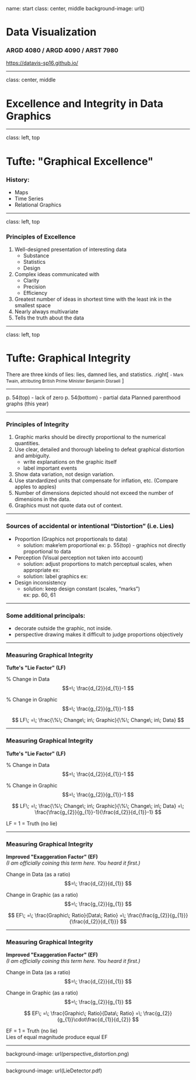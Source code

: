 name: start
class: center, middle
background-image: url()

# Data Visualization
                
### ARGD 4080 / ARGD 4090 / ARST 7980

<https://datavis-sp16.github.io/>

---
class: center, middle

# Excellence and Integrity in Data Graphics


---
class: left, top

# Tufte: "Graphical Excellence"

### History:  

- Maps  
- Time Series  
- Relational Graphics  

---
class: left, top

### Principles of Excellence

1. Well-designed presentation of interesting data
	- Substance
	- Statistics
	- Design
2. Complex ideas communicated with 
	- Clarity
	- Precision
	- Efficiency
3. Greatest number of ideas in shortest time with the least ink in the smallest space
4. Nearly always multivariate
5. Tells the truth about the data

---
class: left, top

# Tufte: Graphical Integrity

<quote>There are three kinds of lies: lies, damned lies, and statistics. </quote>
.right[
<small>- Mark Twain, attributing British Prime Minister Benjamin Disraeli</small>
]

---
p. 54(top) - lack of zero
p. 54(bottom) - partial data
Planned parenthood graphs (this year)


---
### Principles of Integrity

1. Graphic marks should be directly proportional to the numerical quantities.
2. Use clear, detailed and thorough labeling to defeat graphical distortion and ambiguity.
	- write explanations on the graphic itself
	- label important events
3. Show data variation, not design variation.  
4. Use standardized units that compensate for inflation, etc. (Compare apples to apples)
5. Number of dimensions depicted should not exceed the number of dimensions in the data.
6. Graphics must not quote data out of context.

---
### Sources of accidental or intentional “Distortion” (i.e. Lies)

- Proportion (Graphics not proportionals to data)
	- solution: make’em proportional
		ex: p. 55(top) - graphics not directly proportional to data 
- Perception (Visual perception not taken into account)
	- solution: adjust proportions to match perceptual scales, when appropriate
		ex: 
	- solution: label graphics
		ex: 
- Design inconsistency 
	- solution: keep design constant (scales, “marks”)  
		ex: pp. 60, 61

---

### Some additional principals: 
- decorate outside the graphic, not inside.
- perspective drawing makes it difficult to judge proportions objectively

---
### Measuring Graphical Integrity

**Tufte's "Lie Factor" (LF)**

% Change in Data $$=\; \frac{d_{2}}{d_{1}}-1 $$

% Change in Graphic $$=\; \frac{g_{2}}{g_{1}}-1 $$


$$
LF\; =\; \frac{\%\; Change\; in\; Graphic}{\%\; Change\; in\; Data}
$$

---
### Measuring Graphical Integrity

**Tufte's "Lie Factor" (LF)**

% Change in Data $$=\; \frac{d_{2}}{d_{1}}-1 $$

% Change in Graphic $$=\; \frac{g_{2}}{g_{1}}-1 $$


$$
LF\; =\; \frac{\%\; Change\; in\; Graphic}{\%\; Change\; in\; Data} =\; \frac{\frac{g_{2}}{g_{1}}-1}{\frac{d_{2}}{d_{1}}-1}
$$

LF = 1 = Truth (no lie)


---
### Measuring Graphical Integrity

**Improved "Exaggeration Factor" (EF)**  
*(I am officially coining this term here. You heard it first.)*

Change in Data (as a ratio) $$=\; \frac{d_{2}}{d_{1}} $$

Change in Graphic (as a ratio) $$=\; \frac{g_{2}}{g_{1}} $$


$$
EF\; =\; \frac{Graphic\; Ratio}{Data\; Ratio} =\; \frac{\frac{g_{2}}{g_{1}}}{\frac{d_{2}}{d_{1}}}
$$

---
### Measuring Graphical Integrity

**Improved "Exaggeration Factor" (EF)**  
*(I am officially coining this term here. You heard it first.)*

Change in Data (as a ratio) $$=\; \frac{d_{2}}{d_{1}} $$

Change in Graphic (as a ratio) $$=\; \frac{g_{2}}{g_{1}} $$


$$
EF\; =\; \frac{Graphic\; Ratio}{Data\; Ratio} =\;  \frac{g_{2}}{g_{1}}\cdot\frac{d_{1}}{d_{2}}
$$

EF = 1 = Truth (no lie)  
Lies of equal magnitude produce equal EF

---
background-image: url(perspective_distortion.png)

---
background-image: url(LieDetector.pdf)
